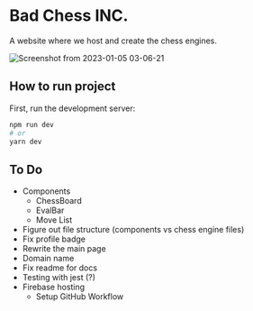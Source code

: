 # Bad Chess INC.

A website where we host and create the chess engines. 


![Screenshot from 2023-01-05 03-06-21](https://user-images.githubusercontent.com/66110094/210685702-55b0c05a-1ece-4328-80c6-b84eaa34cfa4.png)

## How to run project

First, run the development server:

```bash
npm run dev
# or
yarn dev
```

## To Do

- Components 
    - ChessBoard
    - EvalBar
    - Move List
- Figure out file structure (components vs chess engine files)
- Fix profile badge
- Rewrite the main page
- Domain name
- Fix readme for docs
- Testing with jest (?)
- Firebase hosting 
    - Setup GitHub Workflow